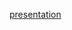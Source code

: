 [presentation](https://docs.google.com/presentation/d/1I2lHteGTn8vIA9VY1G1QfQzakePxzcoue88dZKPhBaA/edit?usp=sharing)
